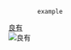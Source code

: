             example  
  
  
[良有](http://www.flickr.com/photos/30587377@N06/5135274043/)  
![良有](http://www.verycd.com/topics/2790748/)
